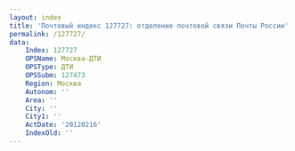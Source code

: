 ```yaml
---
layout: index
title: 'Почтовый индекс 127727: отделение почтовой связи Почты России'
permalink: /127727/
data:
    Index: 127727
    OPSName: Москва-ДТИ
    OPSType: ДТИ
    OPSSubm: 127473
    Region: Москва
    Autonom: ''
    Area: ''
    City: ''
    City1: ''
    ActDate: '20120216'
    IndexOld: ''
---
```

